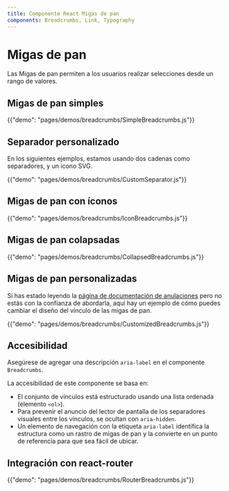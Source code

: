 ```yaml
---
title: Componente React Migas de pan
components: Breadcrumbs, Link, Typography
---
```

# Migas de pan

<p class="description">Las Migas de pan permiten a los usuarios realizar selecciones desde un rango de valores.</p>

## Migas de pan simples

{{"demo": "pages/demos/breadcrumbs/SimpleBreadcrumbs.js"}}

## Separador personalizado

En los siguientes ejemplos, estamos usando dos cadenas como separadores, y un ícono SVG.

{{"demo": "pages/demos/breadcrumbs/CustomSeparator.js"}}

## Migas de pan con íconos

{{"demo": "pages/demos/breadcrumbs/IconBreadcrumbs.js"}}

## Migas de pan colapsadas

{{"demo": "pages/demos/breadcrumbs/CollapsedBreadcrumbs.js"}}

## Migas de pan personalizadas

Si has estado leyendo la [página de documentación de anulaciones](/customization/overrides/) pero no estás con la confianza de abordarla, aquí hay un ejemplo de cómo puedes cambiar el diseño del vínculo de las migas de pan.

{{"demo": "pages/demos/breadcrumbs/CustomizedBreadcrumbs.js"}}

## Accesibilidad

Asegúrese de agregar una descripción `aria-label` en el componente `Breadcrumbs`.

La accesibilidad de este componente se basa en:

- El conjunto de vínculos está estructurado usando una lista ordenada (elemento `<ol>`).
- Para prevenir el anuncio del lector de pantalla de los separadores visuales entre los vínculos, se ocultan con `aria-hidden`.
- Un elemento de navegación con la etiqueta `aria-label` identifica la estructura como un rastro de migas de pan y la convierte en un punto de referencia para que sea fácil de ubicar.

## Integración con react-router

{{"demo": "pages/demos/breadcrumbs/RouterBreadcrumbs.js"}}